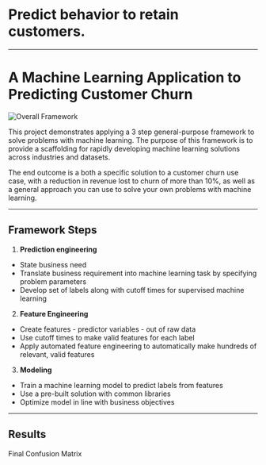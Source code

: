 # Predict behavior to retain customers.
---
# A Machine Learning Application to Predicting Customer Churn

![Overall Framework](https://i.ibb.co/c8MFc7x/2.jpg)


This project demonstrates applying a 3 step general-purpose framework to solve problems with machine learning. The purpose of this framework is to provide a scaffolding for rapidly developing machine learning solutions across industries and datasets.

The end outcome is a both a specific solution to a customer churn use case, with a reduction in revenue lost to churn of more than 10%, as well as a general approach you can use to solve your own problems with machine learning.

---

## Framework Steps

1.	**Prediction engineering**
-	State business need
-	Translate business requirement into machine learning task by specifying problem parameters
-	Develop set of labels along with cutoff times for supervised machine learning
2.	**Feature Engineering**
-	Create features - predictor variables - out of raw data
-	Use cutoff times to make valid features for each label
-	Apply automated feature engineering to automatically make hundreds of relevant, valid features
3.	**Modeling**
-	Train a machine learning model to predict labels from features
-	Use a pre-built solution with common libraries
-	Optimize model in line with business objectives
---

## Results
Final Confusion Matrix


